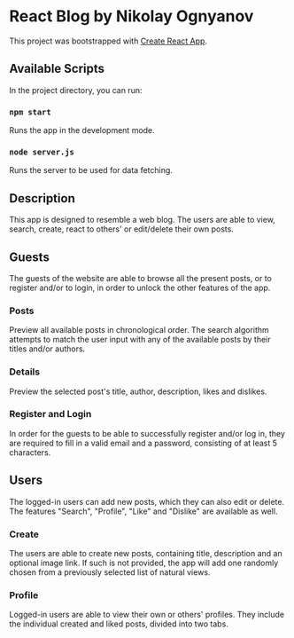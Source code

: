 # React Blog by Nikolay Ognyanov

This project was bootstrapped with [Create React App](https://github.com/facebook/create-react-app).

## Available Scripts

In the project directory, you can run:

### `npm start`

Runs the app in the development mode.

### `node server.js`

Runs the server to be used for data fetching.

## Description

This app is designed to resemble a web blog. The users are able to view, search, create, react to others' or edit/delete their own posts.

## Guests

The guests of the website are able to browse all the present posts, or to register and/or to login, in order to unlock the other features of the app.

### Posts

Preview all available posts in chronological order. The search algorithm attempts to match the user input with any of the available posts by their titles and/or authors.

### Details

Preview the selected post's title, author, description, likes and dislikes.

### Register and Login

In order for the guests to be able to successfully register and/or log in, they are required to fill in a valid email and a password, consisting of at least 5 characters.

## Users

The logged-in users can add new posts, which they can also edit or delete. The features "Search", "Profile", "Like" and "Dislike" are available as well.

### Create

The users are able to create new posts, containing title, description and an optional image link. If such is not provided, the app will add one randomly chosen from a previously selected list of natural views.

### Profile

Logged-in users are able to view their own or others' profiles. They include the individual created and liked posts, divided into two tabs.
